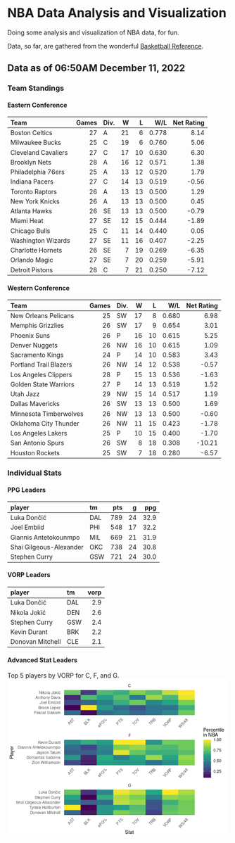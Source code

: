 # NBA Data Analysis and Visualization

Doing some analysis and visualization of NBA data, for fun.

Data, so far, are gathered from the wonderful [Basketball
Reference](https://www.basketball-reference.com/).

## Data as of 06:50AM December 11, 2022

### Team Standings

#### Eastern Conference

| Team                | Games | Div. |   W |   L |   W/L | Net Rating |
|:--------------------|------:|:-----|----:|----:|------:|-----------:|
| Boston Celtics      |    27 | A    |  21 |   6 | 0.778 |       8.14 |
| Milwaukee Bucks     |    25 | C    |  19 |   6 | 0.760 |       5.06 |
| Cleveland Cavaliers |    27 | C    |  17 |  10 | 0.630 |       6.30 |
| Brooklyn Nets       |    28 | A    |  16 |  12 | 0.571 |       1.38 |
| Philadelphia 76ers  |    25 | A    |  13 |  12 | 0.520 |       1.79 |
| Indiana Pacers      |    27 | C    |  14 |  13 | 0.519 |      -0.56 |
| Toronto Raptors     |    26 | A    |  13 |  13 | 0.500 |       1.29 |
| New York Knicks     |    26 | A    |  13 |  13 | 0.500 |       0.45 |
| Atlanta Hawks       |    26 | SE   |  13 |  13 | 0.500 |      -0.79 |
| Miami Heat          |    27 | SE   |  12 |  15 | 0.444 |      -1.89 |
| Chicago Bulls       |    25 | C    |  11 |  14 | 0.440 |       0.05 |
| Washington Wizards  |    27 | SE   |  11 |  16 | 0.407 |      -2.25 |
| Charlotte Hornets   |    26 | SE   |   7 |  19 | 0.269 |      -6.35 |
| Orlando Magic       |    27 | SE   |   7 |  20 | 0.259 |      -5.91 |
| Detroit Pistons     |    28 | C    |   7 |  21 | 0.250 |      -7.12 |

#### Western Conference

| Team                   | Games | Div. |   W |   L |   W/L | Net Rating |
|:-----------------------|------:|:-----|----:|----:|------:|-----------:|
| New Orleans Pelicans   |    25 | SW   |  17 |   8 | 0.680 |       6.98 |
| Memphis Grizzlies      |    26 | SW   |  17 |   9 | 0.654 |       3.01 |
| Phoenix Suns           |    26 | P    |  16 |  10 | 0.615 |       5.25 |
| Denver Nuggets         |    26 | NW   |  16 |  10 | 0.615 |       1.09 |
| Sacramento Kings       |    24 | P    |  14 |  10 | 0.583 |       3.43 |
| Portland Trail Blazers |    26 | NW   |  14 |  12 | 0.538 |      -0.57 |
| Los Angeles Clippers   |    28 | P    |  15 |  13 | 0.536 |      -1.63 |
| Golden State Warriors  |    27 | P    |  14 |  13 | 0.519 |       1.52 |
| Utah Jazz              |    29 | NW   |  15 |  14 | 0.517 |       1.19 |
| Dallas Mavericks       |    26 | SW   |  13 |  13 | 0.500 |       1.69 |
| Minnesota Timberwolves |    26 | NW   |  13 |  13 | 0.500 |      -0.60 |
| Oklahoma City Thunder  |    26 | NW   |  11 |  15 | 0.423 |      -1.78 |
| Los Angeles Lakers     |    25 | P    |  10 |  15 | 0.400 |      -1.70 |
| San Antonio Spurs      |    26 | SW   |   8 |  18 | 0.308 |     -10.21 |
| Houston Rockets        |    25 | SW   |   7 |  18 | 0.280 |      -6.57 |

### Individual Stats

#### PPG Leaders

| player                  | tm  | pts |   g |  ppg |
|:------------------------|:----|----:|----:|-----:|
| Luka Dončić             | DAL | 789 |  24 | 32.9 |
| Joel Embiid             | PHI | 548 |  17 | 32.2 |
| Giannis Antetokounmpo   | MIL | 669 |  21 | 31.9 |
| Shai Gilgeous-Alexander | OKC | 738 |  24 | 30.8 |
| Stephen Curry           | GSW | 721 |  24 | 30.0 |

#### VORP Leaders

| player           | tm  | vorp |
|:-----------------|:----|-----:|
| Luka Dončić      | DAL |  2.9 |
| Nikola Jokić     | DEN |  2.6 |
| Stephen Curry    | GSW |  2.4 |
| Kevin Durant     | BRK |  2.2 |
| Donovan Mitchell | CLE |  2.1 |

#### Advanced Stat Leaders

Top 5 players by VORP for C, F, and G.
![](README_files/figure-gfm/README-unnamed-chunk-7-1.png)<!-- -->

